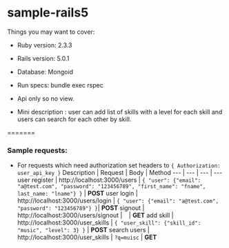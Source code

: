 
# sample-rails5


Things you may want to cover:

* Ruby version: 2.3.3

* Rails version: 5.0.1

* Database: Mongoid

* Run specs: bundle exec rspec

* Api only so no view.

* Mini description : user can add list of skills with a level for each skill and users can search for each other by skill.

=======

### Sample requests:

* For requests which need authorization set headers to `{ Authorization: user_api_key }`
Description | Request | Body | Method
--- | --- | --- | ---
user register | http://localhost:3000/users | `{ "user": {"email": "a@test.com", "password": "123456789", "first_name": "fname", last_name: "lname"} }` | **POST**
user login | http://localhost:3000/users/login | `{ "user": {"email": "a@test.com", "password": "123456789"} }`| **POST**
signout | http://localhost:3000/users/signout | ` ` | **GET**
add skill | http://localhost:3000/user_skills | `{ "user_skill": {"skill_id": "music", "level": 3} }` | **POST**
search users | http://localhost:3000/user_skills | `?q=muisc` | **GET**
